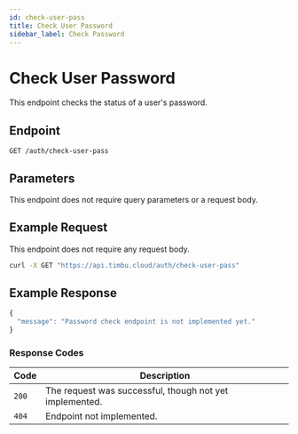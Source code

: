 ```yaml
---
id: check-user-pass
title: Check User Password
sidebar_label: Check Password
---
```


# Check User Password

This endpoint checks the status of a user's password.

## Endpoint

`GET /auth/check-user-pass`

## Parameters

This endpoint does not require query parameters or a request body.

## Example Request
This endpoint does not require any request body.

```bash
curl -X GET "https://api.timbu.cloud/auth/check-user-pass"
```

## Example Response

```jsx title="response"
{
  "message": "Password check endpoint is not implemented yet."
}
```

### Response Codes

| Code        | Description   |
|------------------|--------|
| `200`| The request was successful, though not yet implemented. |
| `404`          | Endpoint not implemented. |

